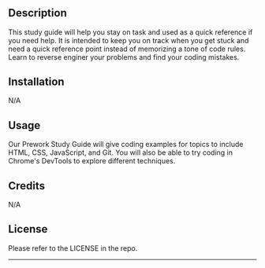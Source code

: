 # <Prework Study Guide Webpage>

## Description

This study guide will help you stay on task and used as a quick reference if you need help. It is intended to keep you on track when you get stuck and need a quick reference point instead of memorizing a tone of code rules. Learn to reverse enginer your problems and find your coding mistakes.  

## Installation

N/A

## Usage

Our Prework Study Guide will give coding examples for topics to include HTML, CSS, JavaScript, and Git. You will also be able to try coding in Chrome's DevTools to explore different techniques. 

## Credits

N/A

## License

Please refer to the LICENSE  in the repo.

---
